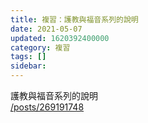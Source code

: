 ```yaml
---
title: 複習：護教與福音系列的說明
date: 2021-05-07
updated: 1620392400000
category: 複習
tags: []
sidebar: 
---
```


<p>護教與福音系列的說明<br/>
<a href="/posts/269191748" target="_blank">/posts/269191748</a></p>
<p> </p>
